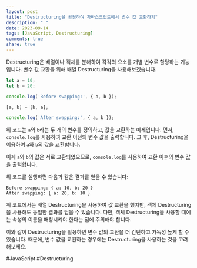 ```yaml
---
layout: post
title: "Destructuring을 활용하여 자바스크립트에서 변수 값 교환하기"
description: " "
date: 2023-09-14
tags: [JavaScript, Destructuring]
comments: true
share: true
---
```


Destructuring은 배열이나 객체를 분해하여 각각의 요소를 개별 변수로 할당하는 기능입니다. 변수 값 교환을 위해 배열 Destructuring을 사용해보겠습니다.

```javascript
let a = 10;
let b = 20;

console.log('Before swapping:', { a, b });

[a, b] = [b, a];

console.log('After swapping:', { a, b });
```

위 코드는 `a`와 `b`라는 두 개의 변수를 정의하고, 값을 교환하는 예제입니다. 먼저, `console.log`를 사용하여 교환 이전의 변수 값을 출력합니다. 그 후, Destructuring을 이용하여 `a`와 `b`의 값을 교환합니다. 

이제 `a`와 `b`의 값은 서로 교환되었으므로, `console.log`를 사용하여 교환 이후의 변수 값을 출력합니다.

위 코드를 실행하면 다음과 같은 결과를 얻을 수 있습니다:

```
Before swapping: { a: 10, b: 20 }
After swapping: { a: 20, b: 10 }
```

위 코드에서는 배열 Destructuring을 사용하여 값 교환을 했지만, 객체 Destructuring을 사용해도 동일한 결과를 얻을 수 있습니다. 다만, 객체 Destructuring을 사용할 때에는 속성의 이름을 매칭시켜야 한다는 점에 주의해야 합니다.

이와 같이 Destructuring을 활용하면 변수 값의 교환을 더 간단하고 가독성 높게 할 수 있습니다. 때문에, 변수 값을 교환하는 경우에는 Destructuring을 사용하는 것을 고려해보세요.

#JavaScript #Destructuring